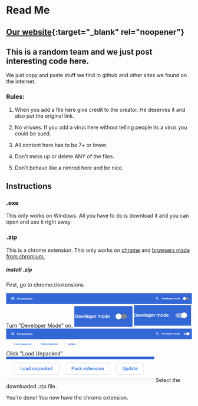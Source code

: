 # Read Me
## [Our website](https://team-1-2.github.io/Repository/){:target="_blank" rel="noopener"}
## This is a random team and we just post interesting code here.

We just copy and paste stuff we find in github and other sites we found on the internet.

### Rules: 

1) When you add a file here give credit to the creator.
  He deserves it and also put the original link.
  
2) No viruses. If you add a virus here without telling people its a virus you could be sued.

3) All content here has to be 7+ or lower. 

4) Don't mess up or delete ANY of the files.

5) Don't behave like a nimrod here and be nice.

## Instructions

### .exe
This only works on Windows. All you have to do is download it and you can open and use it right away.

### .zip
This is a chrome extension. This only works on [chrome](https://www.google.com/chrome/) and [browsers made from chromium.](https://www.zdnet.com/pictures/all-the-chromium-based-browsers/)
##### install .zip
First, go to chrome://extensions

<img src="ChromeExtensions.png">
Turn "Developer Mode" on.

<img src="DeveloperModeOff.png">
<img src="DeveloperModeButtonOn.png">

<img src="DeveloperModeOn.png">
Click "Load Unpacked"

<img src="DeveloperButtons.png">
Select the downloaded .zip file.

You're done! You now have the chrome extension.
